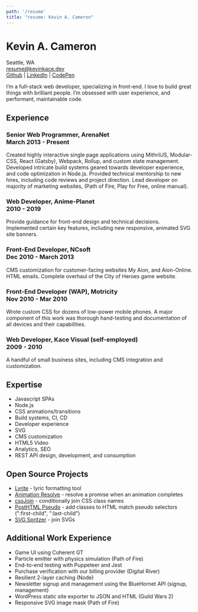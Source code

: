 ```yaml
---
path: '/resume'
title: "resume: Kevin A. Cameron"
---
```


# Kevin A. Cameron

Seattle, WA  
[resume@kevinkace.dev](mailto:resume@kevinkace.dev)  
[Github](https://github.com/kevinkace) | [LinkedIn](https://www.linkedin.com/in/kevinkace/) | [CodePen]("https://codepen.io/kevinkace")

I’m a full-stack web developer, specializing in front-end. I love to build great things with brilliant people. I’m obsessed with user experience, and performant, maintainable code.

## Experience

### Senior Web Programmer, ArenaNet <br>March 2013 - Present

Created highly interactive single page applications using MithrilJS, Modular-CSS, React (Gatsby), Webpack, Rollup, and custom state management. Developed intricate build systems geared towards developer experience, and code optimization in Node.js. Provided technical mentorship to new hires, including code reviews and project direction. Lead developer on majority of marketing websites, (Path of Fire, Play for Free, online manual). 

### Web Developer, Anime-Planet <br>2010 - 2019

Provide guidance for front-end design and technical decisions. Implemented certain key features, including new responsive, animated SVG site banners.

### Front-End Developer, NCsoft <br>Dec 2010 - March 2013

CMS customization for customer-facing websites My Aion, and Aion-Online. HTML emails. Complete overhaul of the City of Heroes game website.

### Front-End Developer (WAP), Motricity <br>Nov 2010 - Mar 2010

Wrote custom CSS for dozens of low-power mobile phones. A major component of this work was thorough hand-testing and documentation of all devices and their capabilities.

### Web Developer, Kace Visual (self-employed) <br>2009 - 2010

A handful of small business sites, including CMS integration and customization.

## Expertise

- Javascript SPAs
- Node.js
- CSS animations/transitions
- Build systems, CI, CD
- Developer experience
- SVG
- CMS customization
- HTML5 Video
- Analytics, SEO
- REST API design, development, and consumption

## Open Source Projects

- [Lyrite](https://github.com/kevinkace/lyrite) - lyric formatting tool
- [Animation Resolve](https://github.com/kevinkace/animation-resolve) - resolve a promise when an animation completes
- [cssJoin](https://github.com/kevinkace/cssJoin) - conditionally join CSS class names
- [PostHTML Pseudo](https://npmjs.com/package/posthtml-pseudo) - add classes to HTML match pseudo selectors (":first-child", ":last-child")
- [SVG Spritzer](https://npmjs.com/package/svg-spritzer) - join SVGs

## Additional Work Experience

- Game UI using Coherent GT
- Particle emitter with physics simulation (Path of Fire)
- End-to-end testing with Puppeteer and Jest
- Purchase verification with our billing provider (Digital River)
- Resilient 2-layer caching (Node)
- Newsletter signup and management using the BlueHornet API (signup, management)
- WordPress static site exporter to JSON and HTML (Guild Wars 2)
- Responsive SVG image mask (Path of Fire)
